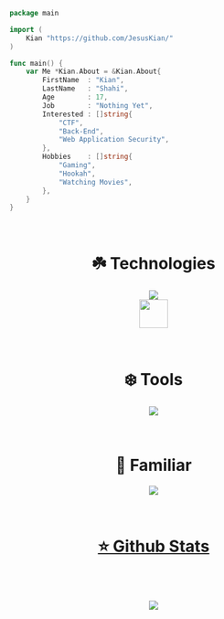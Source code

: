 ```go
package main

import (
    Kian "https://github.com/JesusKian/"
)

func main() {
    var Me *Kian.About = &Kian.About{
        FirstName  : "Kian",
        LastName   : "Shahi",
        Age        : 17,
        Job        : "Nothing Yet",
        Interested : []string{
            "CTF",
            "Back-End",
            "Web Application Security",
        },
        Hobbies    : []string{
            "Gaming",
            "Hookah",
            "Watching Movies",
        },
    }
}
```

<br>

<h1 align="center">☘️ Technologies</h1>
<p align="center">
  <a href="https://skillicons.dev">
    <img src="https://skillicons.dev/icons?i=go,python,js,html,css,bash,linux,mysql&theme=dark&perline=10" />
    </br>
    <img src="https://raw.githubusercontent.com/gofiber/docs/master/static/img/logo.svg" height=50>
  </a>
</p>

</br>

<h1 align="center">❄️ Tools</h1>
<p align="center">
  <a href="https://skillicons.dev">
    <img src="https://skillicons.dev/icons?i=vscode,discord,bots,md,git,github,postman&theme=dark&perline=10" />
  </a>
</p>

</br>

<h1 align="center">🍁 Familiar</h1>
<p align="center">
  <a href="https://skillicons.dev">
    <img src="https://skillicons.dev/icons?i=c,cpp,cs,ts,wasm,php,django,flask&theme=dark&perline=10" />
    </br>
</p>

<br>

<h1 align="center">⭐️ Github Stats</h1>
<div align="center">
    <img align="center" src="https://github-readme-stats.vercel.app/api/top-langs/?username=JesusKian&langs_count=10&layout=compact&theme=gruvbox_duo&hide_border=true&bg_color=323540&title_color=5294E2&icon_color=5294E2&text_color=ffffff&count_private=true"  alt=""/>
</div>

<br/>

<div align="center">
    <img align="center" src="https://github-readme-stats.vercel.app/api?username=JesusKian&theme=gruvbox_duo&show_icons=true&include_all_commits=true&count_private=true&theme=react&hide_border=true&bg_color=323540&title_color=5294E2&icon_color=5294E2&text_color=ffffff&count_private=true"  alt=""/>
</div>

<br/>

<div align="center">
    <img align="center" src="https://github-readme-streak-stats.herokuapp.com/?user=JesusKian&theme=gruvbox_duo&background=323540&hide_border=true&ring=5294E2&currStreakLabel=5294E2&sideNums=FFFFFF&currStreakNum=FFFFFF&sideLabels=5294E2&text_color=ffffff&count_private=true"  alt=""/>
</div>

<div align="center"> 
    <img align="center" src="https://activity-graph.herokuapp.com/graph?username=JesusKian&custom_title=JesusKian's%20Contribution%20Graph&bg_color=323540&color=5294E2&line=FFFFFF&point=5294E2&hide_border=F84C4C&count_private=true"  alt=""/>
</div>

<div align="center"> 

![](http://github-profile-summary-cards.vercel.app/api/cards/profile-details?username=JesusKian&theme=radical)

</div>
